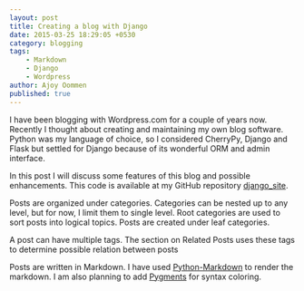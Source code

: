 ```yaml
---
layout: post
title: Creating a blog with Django
date: 2015-03-25 18:29:05 +0530
category: blogging
tags:
    - Markdown
    - Django
    - Wordpress
author: Ajoy Oommen
published: true
---
```

I have been blogging with Wordpress.com for a couple of years now. Recently I thought about creating and maintaining my own blog software. Python was my language of choice, so I considered CherryPy, Django and Flask  but settled for Django because of its wonderful ORM and admin interface.

In this post I will discuss some features of this blog and possible enhancements. This code is available at my GitHub repository [django_site](http://github.com/ajoyatgithub/django_site).

Posts are organized under categories. Categories can be nested up to any level, but for now, I limit them to single level. Root categories are used to sort posts into logical topics. Posts are created under leaf categories.

A post can have multiple tags. The section on Related Posts uses these tags to determine possible relation between posts

Posts are written in Markdown. I have used [Python-Markdown](https://pypi.python.org/pypi/Markdown) to render the markdown. I am also planning to add [Pygments](http://pygments.org/) for syntax coloring.